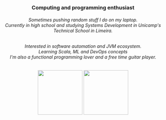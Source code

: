<h3 align="center">Computing and programming enthusiast</h3>
<h6 align="center">Sometimes pushing random stuff I do on my laptop.<br> Currently in high school and studying Systems Development in Unicamp's Technical School in Limeira.</h6>
<h6 align="center">Interested in software automation and JVM ecosystem.<br>Learning Scala, ML and DevOps concepts<br>I'm also a functional programming lover and a free time guitar player.</h6>

<div align="center">
  <img height="140em" src="https://github-readme-stats.vercel.app/api?username=localthreader&show_icons=true&theme=dracula&include_all_commits=true&count_private=true"/>
  <img height="140em" src="https://github-readme-stats.vercel.app/api/top-langs/?username=localthreader&layout=compact&langs_count=16&theme=dracula"/>
</div>
  
<!--
**threadlly/threadlly** is a ✨ _special_ ✨ repository because its `README.md` (this file) appears on your GitHub profile.



Here are some ideas to get you started:

- 🔭 I’m currently working on ...
- 🌱 I’m currently learning ...
- 👯 I’m looking to collaborate on ...
- 🤔 I’m looking for help with ...
- 💬 Ask me about ...
- 📫 How to reach me: ...
- 😄 Pronouns: ...
- ⚡ Fun fact: ...
-->
